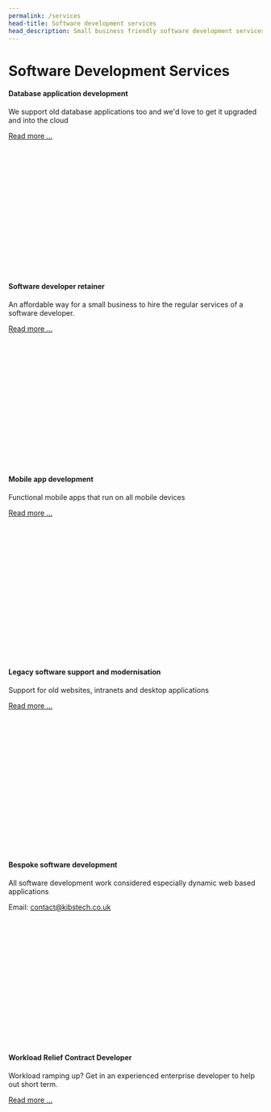 ```yaml
---
permalink: /services
head-title: Software development services
head_description: Small business friendly software development services and enterprise level services.
---
```


# Software Development Services


<div class="container">
  <div class="row" >
    <div class="col-sm" style="margin-bottom:2rem">
        <div class="card" style="height:350px">
            <div class="card-header center" style="font-size:3rem"><i class="fa fa-database" style="color:#ff8080"></i></div>
            <div class="card-body">
                <h4 class="card-title">Database application development</h4>
                <p class="card-text">We support old database applications  too and we'd love to get it upgraded and into the cloud</p>
                <a href="#" class="btn btn-primary">Read more ...</a>
            </div>
        </div>    
    </div>
    <div class="col-sm" style="margin-bottom:2rem">
        <div class="card" style="height:350px">
            <div class="card-header center" style="font-size:3rem;color:purple"><i class="fas fa-code" ></i></div>
            <div class="card-body">
                <h4 class="card-title">Software developer retainer</h4>
                <p class="card-text">An affordable way for a small business to hire the regular services of a software developer.</p>
                <a href="/software-developer-retainer" class="btn btn-primary">Read more ...</a>
            </div>
        </div>
    </div>
  </div>

  <div class="row">
    <div class="col-sm" style="margin-bottom:2rem">
        <div class="card" style="height:350px">
            <div class="card-header center" style="font-size:3rem"><i class="fas fa-mobile-alt" style="color:green"></i></div>
            <div class="card-body">
                <h4 class="card-title">Mobile app development</h4>
                <p class="card-text">Functional mobile apps that run on all mobile devices</p>
                <a href="#" class="btn btn-primary">Read more ...</a>
            </div>
        </div>    
    </div>
    <div class="col-sm" style="margin-bottom:2rem">
        <div class="card" style="height:350px">
            <div class="card-header center" style="font-size:3rem;color:orange"><i class="far fa-save"></i></div>
            <div class="card-body">
                <h4 class="card-title">Legacy software support and modernisation</h4>
                <p class="card-text">Support for old websites, intranets and desktop applications</p>
                <a href="#" class="btn btn-primary">Read more ...</a>
            </div>
        </div>
    </div>
  </div>

   <div class="row">
    <div class="col-sm" style="margin-bottom:2rem">
        <div class="card" style="height:350px">
            <div class="card-header center" style="font-size:3rem; color:#000066"><i class="fas fa-laptop-code"></i></div>
            <div class="card-body">
                <h4 class="card-title">Bespoke software development</h4>
                <p class="card-text">All software development work considered especially dynamic web based applications</p>
                Email: <a href="mailto:contact@kibstech.co.uk">contact@kibstech.co.uk</a>
            </div>
        </div>
    </div>
    <div class="col-sm" style="margin-bottom:2rem">
        <div class="card" style="height:350px">
            <div class="card-header center" style="font-size:3rem;"><i class="fas fa-sitemap"></i></div>
            <div class="card-body">
                <h4 class="card-title">Workload Relief Contract Developer</h4>
                <p class="card-text">Workload ramping up? Get in an experienced enterprise developer to help out short term.</p>
                <a href="/workload-relief-contractor" class="btn btn-primary">Read more ...</a>
            </div>
        </div>
    </div>
  </div>
</div>
